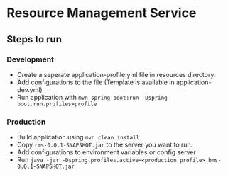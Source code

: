 # Resource Management Service

## Steps to run

### Development
* Create a seperate application-profile.yml file in resources directory.
* Add configurations to the file (Template is available in application-dev.yml)
* Run application with `mvn spring-boot:run -Dspring-boot.run.profiles=profile`

### Production
* Build application using `mvn clean install`
* Copy `rms-0.0.1-SNAPSHOT.jar` to the server you want to run.
* Add configurations to environment variables or config server
* Run `java -jar -Dspring.profiles.active=<production profile> bms-0.0.1-SNAPSHOT.jar`